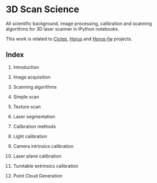 # 3D Scan Science

All scientific background, image processing, calibration and scanning algorithms for 3D laser scanner in IPython notebooks.

This work is related to [Ciclop](https://github.com/bq/ciclop), [Horus](https://github.com/bq/horus) and [Horus-fw](https://github.com/bq/horus-fw) projects.

## Index

 1. Introduction

 2. Image acquisition

 3. Scanning algorithms

  1. Simple scan

  2. Texture scan

 4. Laser segmentation

 5. Calibration methods

  1. Light calibration

  2. Camera intrinsics calibration

  3. Laser plane calibration

  4. Turntable extrinsics calibration

 6. Point Cloud Generation

